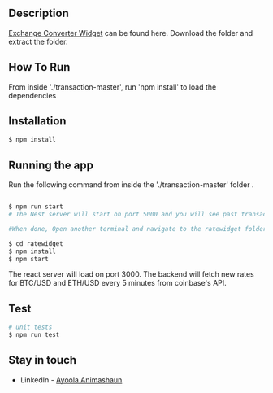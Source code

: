 
## Description

[Exchange Converter Widget](https://github.com/ayo-nci/transaction) can be found here. Download the folder and extract the folder. 


## How To Run

From inside './transaction-master', run 'npm install' to load the dependencies

## Installation

```bash
$ npm install
```


## Running the app

Run the following command from inside the './transaction-master' folder . 
```bash

$ npm run start
# The Nest server will start on port 5000 and you will see past transactions via http://localhost:5000/transaction

#When done, Open another terminal and navigate to the ratewidget folder within the './transaction-master' folder. Run 'npm install' to load the dependencies and then start the app by running 'npm start'

$ cd ratewidget
$ npm install
$ npm start

```
The react server will load on port 3000. The backend will fetch new rates for BTC/USD and ETH/USD every 5 minutes from coinbase's API.

## Test

```bash
# unit tests
$ npm run test

```
## Stay in touch

- LinkedIn - [Ayoola Animashaun](https://www.linkedin.com/in/ayoidan/)

